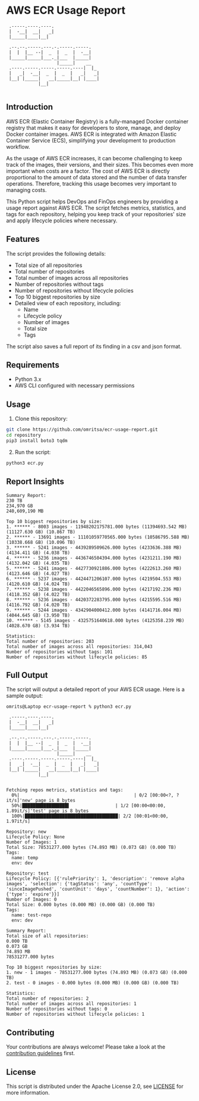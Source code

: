 # AWS ECR Usage Report

```    
 .-----.----.----.                 
 |  -__|  __|   _|                 
 |_____|____|__|        
                 
 .--.--.-----.---.-.-----.-----.   
 |  |  |__ --|  _  |  _  |  -__|   
 |_____|_____|___._|___  |_____|   
                   |_____|    __   
 .----.-----.-----.-----.----|  |_ 
 |   _|  -__|  _  |  _  |   _|   _|
 |__| |_____|   __|_____|__| |____|
            |__|                   
               
```                                    

## Introduction

AWS ECR (Elastic Container Registry) is a fully-managed Docker container registry that makes it easy for developers to store, manage, and deploy Docker container images. AWS ECR is integrated with Amazon Elastic Container Service (ECS), simplifying your development to production workflow. 

As the usage of AWS ECR increases, it can become challenging to keep track of the images, their versions, and their sizes. This becomes even more important when costs are a factor. The cost of AWS ECR is directly proportional to the amount of data stored and the number of data transfer operations. Therefore, tracking this usage becomes very important to managing costs.

This Python script helps DevOps and FinOps engineers by providing a usage report against AWS ECR. The script fetches metrics, statistics, and tags for each repository, helping you keep track of your repositories' size and apply lifecycle policies where necessary.

## Features

The script provides the following details:

- Total size of all repositories
- Total number of repositories
- Total number of images across all repositories
- Number of repositories without tags
- Number of repositories without lifecycle policies
- Top 10 biggest repositories by size
- Detailed view of each repository, including:
  - Name
  - Lifecycle policy
  - Number of images
  - Total size
  - Tags

The script also saves a full report of its finding in a csv and json format.

## Requirements

- Python 3.x
- AWS CLI configured with necessary permissions

## Usage

1. Clone this repository:
```bash
git clone https://github.com/omritsa/ecr-usage-report.git
cd repository
pip3 install boto3 tqdm
```

2. Run the script:
```bash
python3 ecr.py
```

## Report Insights
```shell
Summary Report:
230 TB
234,970 GB
240,609,190 MB

Top 10 biggest repositories by size:
1. ****** - 8003 images - 11948202175781.000 bytes (11394693.542 MB) (11127.630 GB) (10.867 TB)
2. ****** - 13691 images - 11101059770565.000 bytes (10586795.588 MB) (10338.668 GB) (10.096 TB)
3. ****** - 5241 images - 4439289509626.000 bytes (4233636.388 MB) (4134.411 GB) (4.038 TB)
4. ****** - 5236 images - 4436746504394.000 bytes (4231211.190 MB) (4132.042 GB) (4.035 TB)
5. ****** - 5241 images - 4427730921886.000 bytes (4222613.260 MB) (4123.646 GB) (4.027 TB)
6. ****** - 5237 images - 4424471206107.000 bytes (4219504.553 MB) (4120.610 GB) (4.024 TB)
7. ****** - 5238 images - 4422046565896.000 bytes (4217192.236 MB) (4118.352 GB) (4.022 TB)
8. ****** - 5236 images - 4420372283795.000 bytes (4215595.516 MB) (4116.792 GB) (4.020 TB)
9. ****** - 5244 images - 4342904000412.000 bytes (4141716.004 MB) (4044.645 GB) (3.950 TB)
10. ****** - 5145 images - 4325751640618.000 bytes (4125358.239 MB) (4028.670 GB) (3.934 TB)

Statistics:
Total number of repositories: 203
Total number of images across all repositories: 314,043
Number of repositories without tags: 101
Number of repositories without lifecycle policies: 85
```

## Full Output

The script will output a detailed report of your AWS ECR usage. Here is a sample output:

```shell
omrits@Laptop ecr-usage-report % python3 ecr.py                          
                                 
 .-----.----.----.                 
 |  -__|  __|   _|                 
 |_____|____|__|        
                 
 .--.--.-----.---.-.-----.-----.   
 |  |  |__ --|  _  |  _  |  -__|   
 |_____|_____|___._|___  |_____|   
                   |_____|    __   
 .----.-----.-----.-----.----|  |_ 
 |   _|  -__|  _  |  _  |   _|   _|
 |__| |_____|   __|_____|__| |____|
            |__|                   
                                    

Fetching repos metrics, statistics and tags:
  0%|                                           | 0/2 [00:00<?, ?it/s]'new' page is 8 bytes
  50%|█████████████████▌                 | 1/2 [00:00<00:00,  1.89it/s]'test' page is 8 bytes
  100%|███████████████████████████████████| 2/2 [00:01<00:00,  1.97it/s]
  
Repository: new
Lifecycle Policy: None
Number of Images: 1
Total Size: 78531277.000 bytes (74.893 MB) (0.073 GB) (0.000 TB)
Tags:
  name: temp
  env: dev

Repository: test
Lifecycle Policy: [{'rulePriority': 1, 'description': 'remove alpha images', 'selection': {'tagStatus': 'any', 'countType': 'sinceImagePushed', 'countUnit': 'days', 'countNumber': 1}, 'action': {'type': 'expire'}}]
Number of Images: 0
Total Size: 0.000 bytes (0.000 MB) (0.000 GB) (0.000 TB)
Tags:
  name: test-repo
  env: dev

Summary Report:
Total size of all repositories: 
0.000 TB
0.073 GB
74.893 MB
78531277.000 bytes

Top 10 biggest repositories by size:
1. new - 1 images - 78531277.000 bytes (74.893 MB) (0.073 GB) (0.000 TB) 
2. test - 0 images - 0.000 bytes (0.000 MB) (0.000 GB) (0.000 TB) 

Statistics:
Total number of repositories: 2
Total number of images across all repositories: 1
Number of repositories without tags: 0
Number of repositories without lifecycle policies: 1
```

## Contributing

Your contributions are always welcome! Please take a look at the [contribution guidelines](CONTRIBUTING.md) first.

## License

This script is distributed under the Apache License 2.0, see [LICENSE](LICENSE.md) for more information.
